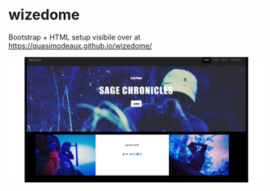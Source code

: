 # wizedome

Bootstrap + HTML setup visibile over at https://quasimodeaux.github.io/wizedome/

![](styles/images/wize.png)